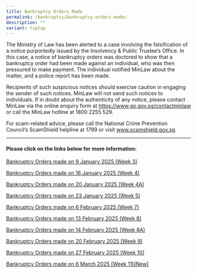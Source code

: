 ```yaml
---
title: Bankruptcy Orders Made
permalink: /bankruptcy/bankruptcy-orders-made/
description: ""
variant: tiptap
---
```

<p>The Ministry of Law has been alerted to a case involving the falsification
of a notice purportedly issued by the Insolvency &amp; Public Trustee’s
Office. In this case, a notice of bankruptcy orders was doctored to show
that a bankruptcy order had been made against an individual, who was then
pressured to make payment. The individual notified MinLaw about the matter,
and a police report has been made.</p>
<p>Recipients of such suspicious notices should exercise caution in engaging
the sender of such notices. MinLaw will not send such notices to individuals.
If in doubt about the authenticity of any notice, please contact MinLaw
via the online enquiry form at <a href="https://www.go.gov.sg/contactminlaw" rel="noopener nofollow" target="_blank">https://www.go.gov.sg/contactminlaw</a> or
call the MinLaw hotline at 1800 2255 529.</p>
<p>For scam-related advice, please call the National Crime Prevention Council’s
ScamShield helpline at 1799 or visit <a href="https://www.scamshield.gov.sg/" rel="noopener nofollow" target="_blank">www.scamshield.gov.sg</a>.</p>
<hr>
<h4><strong>Please click on the links below for more information:</strong></h4>
<p></p>
<p><a href="/files/BOs Made/Bankruptcy_Orders_made_on_9_January_2025__Week_3_.pdf" rel="noopener nofollow" target="_blank">Bankruptcy Orders made on 9 January 2025 (Week 3)</a>
</p>
<p><a href="/files/BOs Made/Bankruptcy_Orders_made_on_16_January_2025__Week_4_.pdf" rel="noopener nofollow" target="_blank">Bankruptcy Orders made on 16 January 2025 (Week 4)</a>
</p>
<p><a href="/files/BOs Made/Bankruptcy_Orders_made_on_20_January_2025__Week_4A_.pdf" rel="noopener nofollow" target="_blank">Bankruptcy Orders made on 20 January 2025 (Week 4A)</a>
</p>
<p><a href="/files/BOs Made/Bankruptcy_Orders_made_on_23_January_2025__Week_5_.pdf" rel="noopener nofollow" target="_blank">Bankruptcy Orders made on 23 January 2025 (Week 5)</a>
</p>
<p><a href="/files/BOs Made/Bankruptcy_Orders_made_on_6_February_2025__Week_7_.pdf" rel="noopener nofollow" target="_blank">Bankruptcy Orders made on 6 February 2025 (Week 7)</a>
</p>
<p><a href="/files/BOs Made/Bankruptcy_Orders_made_on_13_February_2025__Week_8_.pdf" rel="noopener nofollow" target="_blank">Bankruptcy Orders made on 13 February 2025 (Week 8)</a>
</p>
<p><a href="/files/BOs Made/Bankruptcy_Orders_made_on_14_February_2025__Week_8A_.pdf" rel="noopener nofollow" target="_blank">Bankruptcy Orders made on 14 February 2025 (Week 8A)</a>
</p>
<p><a href="/files/BOs Made/Bankruptcy_Orders_made_on_20_February_2025__Week_9_.pdf" rel="noopener nofollow" target="_blank">Bankruptcy Orders made on 20 February 2025 (Week 9)</a>
</p>
<p><a href="/files/BOs Made/Bankruptcy_Orders_made_on_27_February_2025__Week_10_.pdf" rel="noopener nofollow" target="_blank">Bankruptcy Orders made on 27 February 2025 (Week 10)</a>
</p>
<p><a href="/files/BOs Made/Bankruptcy_Orders_made_on_6_March_2025__Week_11_.pdf" rel="noopener nofollow" target="_blank">Bankruptcy Orders made on 6 March 2025 (Week 11)(New)</a>
</p>
<p></p>